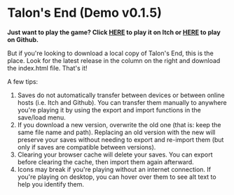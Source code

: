 # Talon's End (Demo v0.1.5)
**Just want to play the game? Click [HERE](https://asheepinthenight.itch.io/talons-end) to play it on Itch or [HERE](https://asheepinthenight.github.io/talonsendIF/) to play on Github.**

But if you're looking to download a local copy of Talon's End, this is the place. Look for the latest release in the column on the right and download the index.html file. That's it!

A few tips:
1. Saves do not automatically transfer between devices or between online hosts (i.e. Itch and Github). You can transfer them manually to anywhere you're playing it by using the export and import functions in the save/load menu.
2. If you download a new version, overwrite the old one (that is: keep the same file name and path). Replacing an old version with the new will preserve your saves without needing to export and re-import them (but only if saves are compatible between versions).
3. Clearing your browser cache will delete your saves. You can export before clearing the cache, then import them again afterward.
4. Icons may break if you're playing without an internet connection. If you're playing on desktop, you can hover over them to see alt text to help you identify them.
